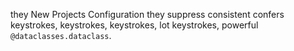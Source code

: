 they
New
Projects
Configuration
they
suppress
consistent
confers
keystrokes,
keystrokes,
keystrokes,
lot
keystrokes,
powerful
`@dataclasses.dataclass`.